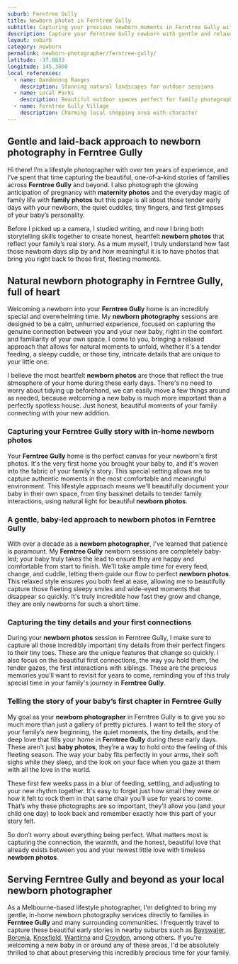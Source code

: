 ```yaml
---
suburb: Ferntree Gully
title: Newborn photos in Ferntree Gully
subtitle: Capturing your precious newborn moments in Ferntree Gully with gentle photography
description: Capture your Ferntree Gully newborn with gentle and relaxed photography. Newborn sessions are available in your home for maximum comfort and convenience.
layout: suburb
category: newborn
permalink: newborn-photographer/ferntree-gully/
latitude: -37.8833
longitude: 145.3000
local_references:
  - name: Dandenong Ranges
    description: Stunning natural landscapes for outdoor sessions
  - name: Local Parks
    description: Beautiful outdoor spaces perfect for family photography
  - name: Ferntree Gully Village
    description: Charming local shopping area with character
---
```


## Gentle and laid-back approach to newborn photography in Ferntree Gully

Hi there! I’m a lifestyle photographer with over ten years of experience, and I’ve spent that time capturing the beautiful, one-of-a-kind stories of families across **Ferntree Gully** and beyond. I also photograph the glowing anticipation of pregnancy with **maternity photos** and the everyday magic of family life with **family photos** but this page is all about those tender early days with your newborn, the quiet cuddles, tiny fingers, and first glimpses of your baby’s personality.

Before I picked up a camera, I studied writing, and now I bring both storytelling skills together to create honest, heartfelt **newborn photos** that reflect your family’s real story. As a mum myself, I truly understand how fast those newborn days slip by and how meaningful it is to have photos that bring you right back to those first, fleeting moments.

## Natural newborn photography in Ferntree Gully, full of heart

Welcoming a newborn into your **Ferntree Gully** home is an incredibly special and overwhelming time. My **newborn photography** sessions are designed to be a calm, unhurried experience, focused on capturing the genuine connection between you and your new baby, right in the comfort and familiarity of your own space. I come to you, bringing a relaxed approach that allows for natural moments to unfold, whether it's a tender feeding, a sleepy cuddle, or those tiny, intricate details that are unique to your little one.

I believe the most heartfelt **newborn photos** are those that reflect the true atmosphere of your home during these early days. There's no need to worry about tidying up beforehand, we can easily move a few things around as needed, because welcoming a new baby is much more important than a perfectly spotless house. Just honest, beautiful moments of your family connecting with your new addition.

### Capturing your Ferntree Gully story with in-home newborn photos

Your **Ferntree Gully** home is the perfect canvas for your newborn's first photos. It's the very first home you brought your baby to, and it's woven into the fabric of your family's story. This special setting allows me to capture authentic moments in the most comfortable and meaningful environment. This lifestyle approach means we'll beautifully document your baby in their own space, from tiny bassinet details to tender family interactions, using natural light for beautiful **newborn photos**.

### A gentle, baby-led approach to newborn photos in Ferntree Gully

With over a decade as a **newborn photographer**, I've learned that patience is paramount. My **Ferntree Gully** newborn sessions are completely baby-led; your baby truly takes the lead to ensure they are happy and comfortable from start to finish. We'll take ample time for every feed, change, and cuddle, letting them guide our flow to perfect **newborn photos**. This relaxed style ensures you both feel at ease, allowing me to beautifully capture those fleeting sleepy smiles and wide-eyed moments that disappear so quickly. It's truly incredible how fast they grow and change, they are only newborns for such a short time.

### Capturing the tiny details and your first connections

During your **newborn photos** session in Ferntree Gully, I make sure to capture all those incredibly important tiny details from their perfect fingers to their tiny toes. These are the unique features that change so quickly. I also focus on the beautiful first connections, the way you hold them, the tender gazes, the first interactions with siblings. These are the precious memories you'll want to revisit for years to come, reminding you of this truly special time in your family's journey in **Ferntree Gully**.

### Telling the story of your baby’s first chapter in Ferntree Gully

My goal as your **newborn photographer** in Ferntree Gully is to give you so much more than just a gallery of pretty pictures. I want to tell the story of your family’s new beginning, the quiet moments, the tiny details, and the deep love that fills your home in **Ferntree Gully** during these early days. These aren’t just **baby photos**, they’re a way to hold onto the feeling of this fleeting season. The way your baby fits perfectly in your arms, their soft sighs while they sleep, and the look on your face when you gaze at them with all the love in the world.

These first few weeks pass in a blur of feeding, settling, and adjusting to your new rhythm together. It's easy to forget just how small they were or how it felt to rock them in that same chair you’ll use for years to come. That’s why these photographs are so important, they’ll allow you (and your child one day) to look back and remember exactly how this part of your story felt.

So don’t worry about everything being perfect. What matters most is capturing the connection, the warmth, and the honest, beautiful love that already exists between you and your newest little love with timeless **newborn photos**.

## Serving Ferntree Gully and beyond as your local newborn photographer

As a Melbourne-based lifestyle photographer, I'm delighted to bring my gentle, in-home newborn photography services directly to families in **Ferntree Gully** and many surrounding communities. I frequently travel to capture these beautiful early stories in nearby suburbs such as [Bayswater](newborn-photos/bayswater/), [Boronia](newborn-photos/boronia/), [Knoxfield](newborn-photos/knoxfield/), [Wantirna](newborn-photos/wantirna/) and [Croydon](newborn-photos/croydon/), among others. If you're welcoming a new baby in or around any of these areas, I'd be absolutely thrilled to chat about preserving this incredibly precious time for your family.
